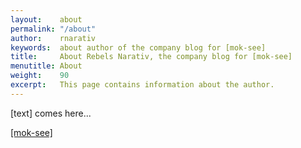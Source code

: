 ```yaml
---
layout:    about
permalink: "/about"
author:    rnarativ
keywords:  about author of the company blog for [mok-see]
title:     About Rebels Narativ, the company blog for [mok-see]
menutitle: About
weight:    90
excerpt:   This page contains information about the author.
---
```

<script async defer src="https://buttons.github.io/buttons.js"></script>

[text] comes here...

<p class="github-button-container">
<a class="github-button" href="https://github.com/mok-see" data-size="large" data-show-count="true" aria-label="Star [mok-see] on GitHub">[mok-see]</a>
</p>
